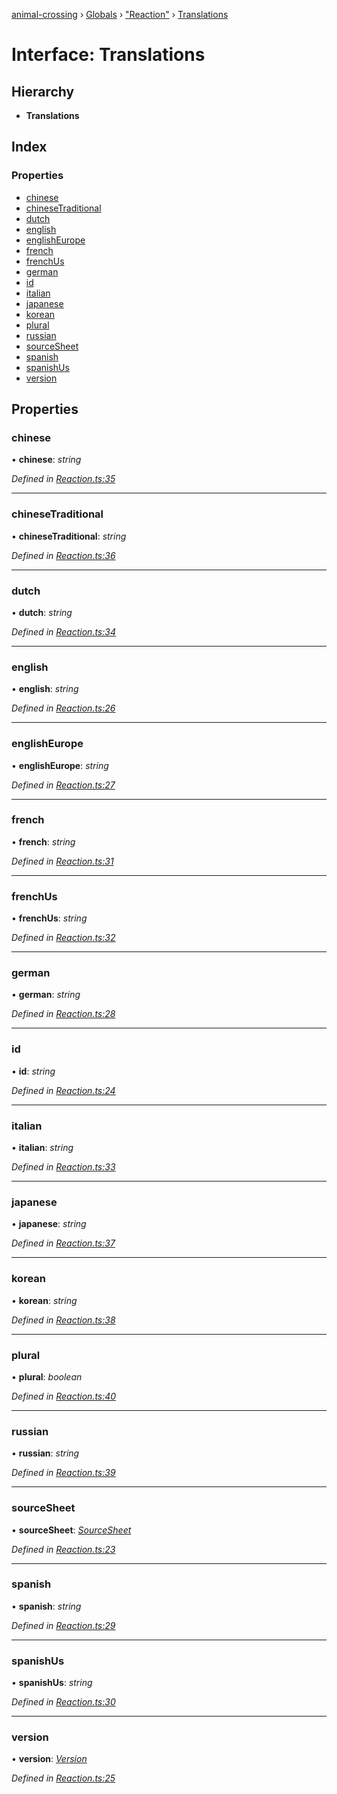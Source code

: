 [animal-crossing](../README.md) › [Globals](../globals.md) › ["Reaction"](../modules/_reaction_.md) › [Translations](_reaction_.translations.md)

# Interface: Translations

## Hierarchy

* **Translations**

## Index

### Properties

* [chinese](_reaction_.translations.md#chinese)
* [chineseTraditional](_reaction_.translations.md#chinesetraditional)
* [dutch](_reaction_.translations.md#dutch)
* [english](_reaction_.translations.md#english)
* [englishEurope](_reaction_.translations.md#englisheurope)
* [french](_reaction_.translations.md#french)
* [frenchUs](_reaction_.translations.md#frenchus)
* [german](_reaction_.translations.md#german)
* [id](_reaction_.translations.md#id)
* [italian](_reaction_.translations.md#italian)
* [japanese](_reaction_.translations.md#japanese)
* [korean](_reaction_.translations.md#korean)
* [plural](_reaction_.translations.md#plural)
* [russian](_reaction_.translations.md#russian)
* [sourceSheet](_reaction_.translations.md#sourcesheet)
* [spanish](_reaction_.translations.md#spanish)
* [spanishUs](_reaction_.translations.md#spanishus)
* [version](_reaction_.translations.md#version)

## Properties

###  chinese

• **chinese**: *string*

*Defined in [Reaction.ts:35](https://github.com/Norviah/animal-crossing/blob/e2f78c4/module/types/Reaction.ts#L35)*

___

###  chineseTraditional

• **chineseTraditional**: *string*

*Defined in [Reaction.ts:36](https://github.com/Norviah/animal-crossing/blob/e2f78c4/module/types/Reaction.ts#L36)*

___

###  dutch

• **dutch**: *string*

*Defined in [Reaction.ts:34](https://github.com/Norviah/animal-crossing/blob/e2f78c4/module/types/Reaction.ts#L34)*

___

###  english

• **english**: *string*

*Defined in [Reaction.ts:26](https://github.com/Norviah/animal-crossing/blob/e2f78c4/module/types/Reaction.ts#L26)*

___

###  englishEurope

• **englishEurope**: *string*

*Defined in [Reaction.ts:27](https://github.com/Norviah/animal-crossing/blob/e2f78c4/module/types/Reaction.ts#L27)*

___

###  french

• **french**: *string*

*Defined in [Reaction.ts:31](https://github.com/Norviah/animal-crossing/blob/e2f78c4/module/types/Reaction.ts#L31)*

___

###  frenchUs

• **frenchUs**: *string*

*Defined in [Reaction.ts:32](https://github.com/Norviah/animal-crossing/blob/e2f78c4/module/types/Reaction.ts#L32)*

___

###  german

• **german**: *string*

*Defined in [Reaction.ts:28](https://github.com/Norviah/animal-crossing/blob/e2f78c4/module/types/Reaction.ts#L28)*

___

###  id

• **id**: *string*

*Defined in [Reaction.ts:24](https://github.com/Norviah/animal-crossing/blob/e2f78c4/module/types/Reaction.ts#L24)*

___

###  italian

• **italian**: *string*

*Defined in [Reaction.ts:33](https://github.com/Norviah/animal-crossing/blob/e2f78c4/module/types/Reaction.ts#L33)*

___

###  japanese

• **japanese**: *string*

*Defined in [Reaction.ts:37](https://github.com/Norviah/animal-crossing/blob/e2f78c4/module/types/Reaction.ts#L37)*

___

###  korean

• **korean**: *string*

*Defined in [Reaction.ts:38](https://github.com/Norviah/animal-crossing/blob/e2f78c4/module/types/Reaction.ts#L38)*

___

###  plural

• **plural**: *boolean*

*Defined in [Reaction.ts:40](https://github.com/Norviah/animal-crossing/blob/e2f78c4/module/types/Reaction.ts#L40)*

___

###  russian

• **russian**: *string*

*Defined in [Reaction.ts:39](https://github.com/Norviah/animal-crossing/blob/e2f78c4/module/types/Reaction.ts#L39)*

___

###  sourceSheet

• **sourceSheet**: *[SourceSheet](../enums/_reaction_.sourcesheet.md)*

*Defined in [Reaction.ts:23](https://github.com/Norviah/animal-crossing/blob/e2f78c4/module/types/Reaction.ts#L23)*

___

###  spanish

• **spanish**: *string*

*Defined in [Reaction.ts:29](https://github.com/Norviah/animal-crossing/blob/e2f78c4/module/types/Reaction.ts#L29)*

___

###  spanishUs

• **spanishUs**: *string*

*Defined in [Reaction.ts:30](https://github.com/Norviah/animal-crossing/blob/e2f78c4/module/types/Reaction.ts#L30)*

___

###  version

• **version**: *[Version](../enums/_reaction_.version.md)*

*Defined in [Reaction.ts:25](https://github.com/Norviah/animal-crossing/blob/e2f78c4/module/types/Reaction.ts#L25)*
